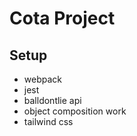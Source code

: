 # Cota Project

## Setup
 - webpack
 - jest
 - balldontlie api
 - object composition work
 - tailwind css